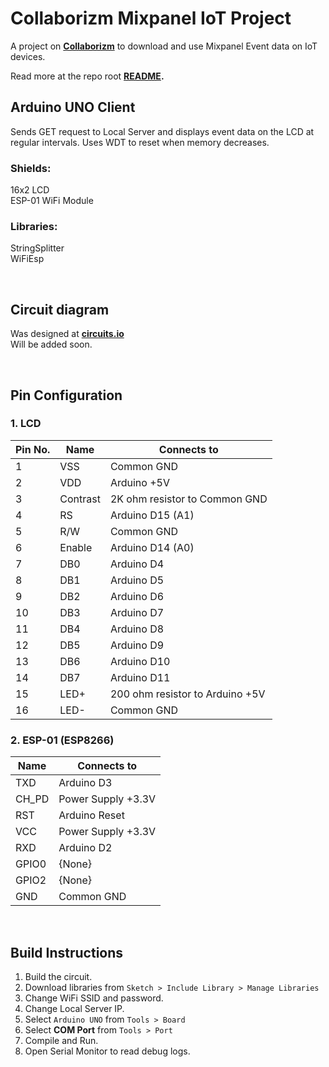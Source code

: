 # **Collaborizm Mixpanel IoT Project**
A project on **[Collaborizm](https://www.collaborizm.com/)** to download and use Mixpanel Event data on IoT devices.   

Read more at the repo root **[README](https://github.com/aharshac/Collaborizm_Mixpanel_IoT/blob/master/README.md).**

## **Arduino UNO Client**
Sends GET request to Local Server and displays event data on the LCD at regular intervals. Uses WDT to reset when memory decreases.

### Shields:
16x2 LCD  
ESP-01 WiFi Module  

### Libraries:
StringSplitter  
WiFiEsp

&nbsp;

## **Circuit diagram**
Was designed at **[circuits.io](https://circuits.io/circuits/3389638-arduino-esp-01-wifi-lcd)**   
Will be added soon.

&nbsp;

## **Pin Configuration**  
### 1. LCD  

| Pin No. | Name         | Connects to                              |
|---------|--------------|------------------------------------------|
| 1       | VSS          | Common GND                               |
| 2       | VDD          | Arduino +5V                              |
| 3       | Contrast     | 2K ohm resistor to Common GND            |
| 4       | RS           | Arduino D15 (A1)                         |
| 5       | R/W          | Common GND                               |
| 6       | Enable       | Arduino D14 (A0)                         |
| 7       | DB0          | Arduino D4                               |
| 8       | DB1          | Arduino D5                               |
| 9       | DB2          | Arduino D6                               |
| 10      | DB3          | Arduino D7                               |
| 11      | DB4          | Arduino D8                               |
| 12      | DB5          | Arduino D9                               |
| 13      | DB6          | Arduino D10                              |
| 14      | DB7          | Arduino D11                              |
| 15      | LED+         | 200 ohm resistor to Arduino +5V          |
| 16      | LED-         | Common GND                               |


### 2. ESP-01 (ESP8266)  
| Name         | Connects to                              |
|--------------|------------------------------------------|
| TXD          | Arduino D3                               |
| CH_PD        | Power Supply +3.3V                       |
| RST          | Arduino Reset                            |
| VCC          | Power Supply +3.3V                       |
| RXD          | Arduino D2                               |
| GPIO0        | {None}                                   |
| GPIO2        | {None}                                   |
| GND          | Common GND                               |

&nbsp;

## **Build Instructions**
1. Build the circuit.
2. Download libraries from ``Sketch > Include Library > Manage Libraries``
3. Change WiFi SSID and password.
4. Change Local Server IP.
5. Select ``Arduino UNO`` from ``Tools > Board``
6. Select **COM Port** from ``Tools > Port``
7. Compile and Run.
8. Open Serial Monitor to read debug logs.
